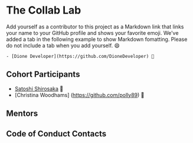 # The Collab Lab

Add yourself as a contributor to this project as a Markdown link that links your name to your GitHub profile and shows your favorite emoji. We've added a tab in the following example to show Markdown fomatting. Please do not include a tab when you add yourself. 😄

    - [Dione Developer](https://github.com/DioneDeveloper) 💅

## Cohort Participants

- [Satoshi Shirosaka](https://github.com/Satoshi-Sh) 🙏
- [Christina Woodhams] (https://github.com/polly89) 💃

## Mentors

## Code of Conduct Contacts

